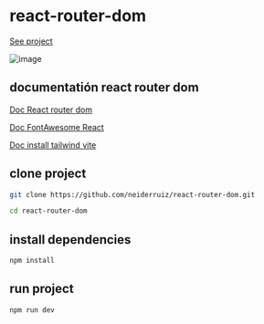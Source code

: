# react-router-dom

[See project](https://neiderruiz.github.io/react-router-dom/)

![image](https://github.com/neiderruiz/react-router-dom/assets/57574910/a187d7e9-791a-45a2-b0d3-a2018d51e78d)


## documentatión react router dom

[Doc React router dom](https://reactrouter.com/en/main)

[Doc FontAwesome React](https://fontawesome.com/v5/docs/web/use-with/react)

[Doc install tailwind vite](https://tailwindcss.com/docs/guides/vite)


## clone project
    
```bash
git clone https://github.com/neiderruiz/react-router-dom.git
```

```bash
cd react-router-dom
```


## install dependencies

```bash
npm install
```

## run project

```bash
npm run dev
```
